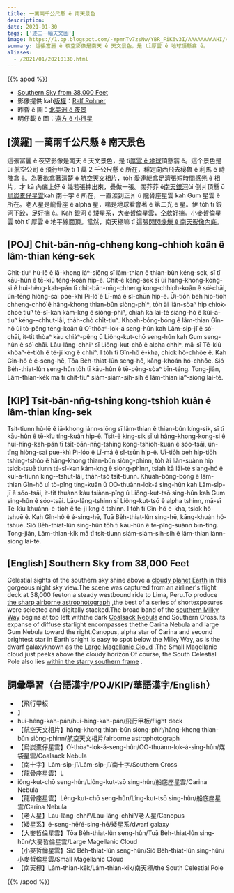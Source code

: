 ```yaml
---
title: 一萬兩千公尺懸 ê 南天景色
description:
date: 2021-01-30
tags: ['逐工一幅天文圖']
image: https://1.bp.blogspot.com/-YpmnTv7zsNw/YBR_FiK6v3I/AAAAAAAAAHI/vti9Gw0PUwASy5CZmV_pqWLAR-gDR2-UwCLcBGAsYHQ/s1200/SouthernSkyRohner1200.jpeg
summary: 這張富麗 ê 夜空影像是南天 ê 天文景色，是 tī厚雲 ê 地球頂懸翕 ê。
aliases:
  - /2021/01/20210130.html
---
```


{{% apod %}}

- [Southern Sky from 38,000 Feet](https://apod.nasa.gov/apod/ap210130.html)
- 影像提供 kah[版權](https://apod.nasa.gov/apod/lib/about_apod.html#srapply)：[Ralf Rohner](https://apod.nasa.gov/apod/fap/ap210130.html)
- 昨昏 ê 圖：[北美洲 ê 夜景](https://apod-taigi.blogspot.com/2021/01/20210129.html)
- 明仔載 ê 圖：[遠方 ê 小行星](https://apod-taigi.blogspot.com/2021/01/20210131.html)

## [漢羅] 一萬兩千公尺懸 ê 南天景色

這張富麗 ê 夜空影像是南天 ê 天文景色，是 tī[厚雲 ê 地球](https://www.nasa.gov/image-feature/cloudy-earth)頂懸翕 ê。這个景色是 ùi 航空公司 ê 飛行甲板 tī 1 萬 2 千公尺懸 ê 所在，穩定向西飛去秘魯 ê 利馬 ê 時陣翕 ê。為著欲翕著[清楚 ê 航空天文相片](https://www.flickr.com/photos/skypointer2000/50869832177/)，to̍h 愛連紲翕足濟張短時間感光 ê 相片，才 kā 內底上好 ê 幾若張揀出來，疊做一張。闊莽莽 ê[南天銀河](https://apod.nasa.gov/apod/ap170821.html)ùi 倒爿頂懸 ū[烏炭橐仔星雲](https://oneminuteastronomer.com/2036/coalsack-nebula/)kah 南十字 ê 所在，一直湠到正爿 ū 龍骨座星雲 kah Gum 星雲 ê 所在。老人星是龍骨座 ê alpha 星，嘛是地球看會著 ê 第二光 ê 星。伊 to̍h tī 銀河下跤，足好揣 ê。Kah 銀河 ê 矮星系，[大麥哲倫星雲](https://en.wikipedia.org/wiki/Galaxies_in_fiction#Large_Magellanic_Cloud)，仝款好揣。小麥哲倫星雲 to̍h tī 厚雲 ê 地平線面頂。當然，南天極嘛 tī 這張[閃閃爍爍 ê 南天影像內底](https://apod-taigi.blogspot.com/2021/01/20210101.html)。

## [POJ] Chi̍t-bān-nn̄g-chheng kong-chhioh koân ê lâm-thian kéng-sek

Chit-tiuⁿ hù-lē ê iā-khong iáⁿ-siōng sī lâm-thian ê thian-bûn kéng-sek, sī tī kāu-hûn ê tē-kiû téng-koân hip-ê. Chit-ê kéng-sek sī ùi hâng-khong-kong-si ê hui-hêng-kah-pán tī chi̍t-bān-nn̄g-chheng kong-chhioh-koân ê só͘-chāi, ún-tēng hiòng-sai poe-khì Pì-ló͘ ê Lī-má ê sî-chūn hip-ê. Ūi-tio̍h beh hip-tio̍h chheng-chhó͘ ê hâng-khong thian-bûn siòng-phìⁿ, to̍h ài liân-sòaⁿ hip chiok-chōe tiuⁿ té-sî-kan kám-kng ê siòng-phìⁿ, chiah kā lāi-té siang-hó ê kúi-ā-tiuⁿ kéng--chhut-lâi, tha̍h-chò chi̍t-tiuⁿ. Khoah-bóng-bóng ê lâm-thian Gîn-hô ùi tò-pêng téng-koân ū O͘-thòaⁿ-lok-á seng-hûn kah Lâm-si̍p-jī ê só͘-chāi, it-ti̍t thòaⁿ kàu chiàⁿ-pêng ū Liông-kut-chō seng-hûn kah Gum seng-hûn ê só͘-chāi. Lāu-lâng-chhiⁿ sī Liông-kut-chō ê alpha chhiⁿ, mā-sī Tē-kiû khòaⁿ-ē-tio̍h ê tē-jī kng ê chhiⁿ. I to̍h tī Gîn-hô ē-kha, chiok hô-chhōe ê. Kah Gîn-hô ê é-seng-hē, Tōa Be̍h-thiat-lûn seng-hē, kāng-khoán hó-chhōe. Sió Be̍h-thiat-lûn seng-hûn to̍h tī kāu-hûn ê tē-pêng-sòaⁿ bīn-téng. Tong-jiân, Lâm-thian-ke̍k mā tī chit-tiuⁿ siám-siám-sih-sih ê lâm-thian iáⁿ-siōng lāi-té.

## [KIP] Tsi̍t-bān-nn̄g-tshing kong-tshioh kuân ê lâm-thian kíng-sek

Tsit-tiunn hù-lē ê iā-khong iánn-siōng sī lâm-thian ê thian-bûn kíng-sik, sī tī kāu-hûn ê tē-kîu tíng-kuân hip-ê. Tsit-ê kíng-sik sī uì hâng-khong-kong-si ê hui-hîng-kah-pán tī tsi̍t-bān-nn̄g-tshing kong-tshioh-kuân ê sóo-tsāi, ún-tīng hiòng-sai pue-khì Pì-lóo ê Lī-má ê sî-tsūn hip-ê. Uī-tio̍h beh hip-tio̍h tshing-tshóo ê hâng-khong thian-bûn siòng-phìnn, to̍h ài liân-suànn hip tsiok-tsuē tiunn té-sî-kan kám-kng ê siòng-phìnn, tsiah kā lāi-té siang-hó ê kuí-ā-tiunn kíng--tshut-lâi, tha̍h-tsò tsi̍t-tiunn. Khuah-bóng-bóng ê lâm-thian Gîn-hô uì tò-pîng tíng-kuân ū OO-thuànn-lok-á sing-hûn kah Lâm-si̍p-jī ê sóo-tsāi, it-ti̍t thuànn kàu tsiànn-pîng ū Liông-kut-tsō sing-hûn kah Gum sing-hûn ê sóo-tsāi. Lāu-lâng-tshinn sī Liông-kut-tsō ê alpha tshinn, mā-sī Tē-kîu khuànn-ē-tio̍h ê tē-jī kng ê tshinn. I to̍h tī Gîn-hô ē-kha, tsiok hô-tshuē ê. Kah Gîn-hô ê é-sing-hē, Tuā Be̍h-thiat-lûn sing-hē, kāng-khuán hó-tshuē. Sió Be̍h-thiat-lûn sing-hûn to̍h tī kāu-hûn ê tē-pîng-suànn bīn-tíng. Tong-jiân, Lâm-thian-ki̍k mā tī tsit-tiunn siám-siám-sih-sih ê lâm-thian iánn-siōng lāi-té.

## [English] Southern Sky from 38,000 Feet 

Celestial sights of the southern sky shine above a [cloudy planet Earth](https://www.nasa.gov/image-feature/cloudy-earth) in this gorgeous night sky view.The scene was captured from an airliner's flight deck at 38,000 feeton a steady westbound ride to Lima, Peru.To produce [the sharp airborne astrophotograph](https://www.flickr.com/photos/skypointer2000/50869832177/) ,the best of a series of shortexposures were selected and digitally stacked.The broad band of the [southern Milky Way](https://apod.nasa.gov/apod/ap170821.html) begins at top left withthe dark [Coalsack Nebula](https://oneminuteastronomer.com/2036/coalsack-nebula/) and Southern Cross.Its expanse of diffuse starlight encompasses thethe Carina Nebula and large Gum Nebula toward the right.Canopus, alpha star of Carina and second brightest star in Earth'snight is easy to spot below the Milky Way, as is the dwarf galaxyknown as the [Large Magellanic Cloud](https://en.wikipedia.org/wiki/Galaxies_in_fiction#Large_Magellanic_Cloud) .The Small Magellanic cloud just peeks above the cloudy horizon.Of course, the South Celestial Pole also lies [within the starry southern frame](https://apod.nasa.gov/apod/ap210101.html) .

## 詞彙學習（台語漢字/POJ/KIP/華語漢字/English）

- 【飛行甲板
- 】
- hui-hêng-kah-pán/hui-hîng-kah-pán/飛行甲板/flight deck
- 【航空天文相片】hâng-khong thian-bûn siòng-phìⁿ/hâng-khong thian-bûn siòng-phìnn/航空天文相片/airborne astrophotograph
- 【烏炭橐仔星雲】O͘-thòaⁿ-lok-á-seng-hûn/OO-thuànn-lok-á-sing-hûn/煤袋星雲/Coalsack Nebula
- 【南十字】Lâm-si̍p-jī/Lâm-si̍p-jī/南十字/Southern Cross
- 【龍骨座星雲】L
- iông-kut-chō seng-hûn/Liông-kut-tsō sing-hûn/船底座星雲/Carina Nebula
- 【龍骨座星雲】Lêng-kut-chō seng-hûn/Lîng-kut-tsō sing-hûn/船底座星雲/Carina Nebula
- 【老人星】Lāu-lâng-chhiⁿ/Lāu-lâng-chhiⁿ/老人星/Canopus
- 【矮星系】é-seng-hē/é-sing-hē/矮星系/dwarf galaxy
- 【大麥哲倫星雲】Tōa Be̍h-thiat-lûn seng-hûn/Tuā Be̍h-thiat-lûn sing-hûn/大麥哲倫星雲/Large Magellanic Cloud
- 【小麥哲倫星雲】Sió Be̍h-thiat-lûn seng-hûn/Sió Be̍h-thiat-lûn sing-hûn/小麥哲倫星雲/Small Magellanic Cloud
- 【南天極】Lâm-thian-ke̍k/Lâm-thian-ki̍k/南天極/the South Celestial Pole

{{% /apod %}}
